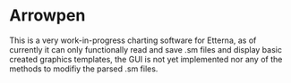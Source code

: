 # Arrowpen

This is a very work-in-progress charting software for Etterna, as of currently it can only functionally read and save .sm files and display basic created graphics templates, the GUI is not yet implemented nor any of the methods to modifiy the parsed .sm files.
